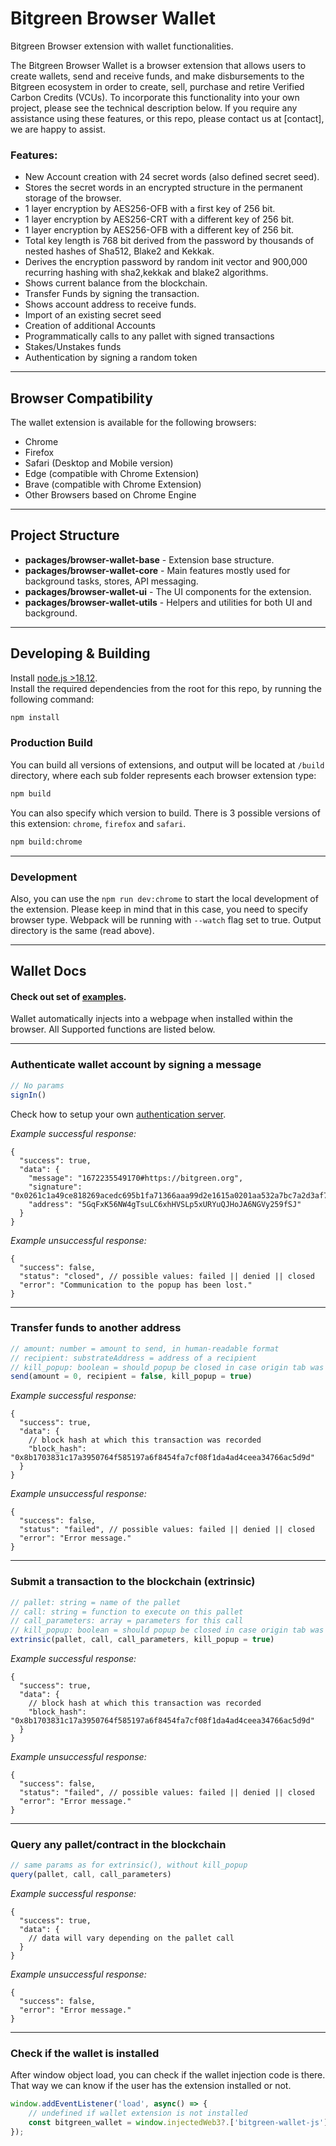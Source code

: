 # Bitgreen Browser Wallet

Bitgreen Browser extension with wallet functionalities.

The Bitgreen Browser Wallet is a browser extension that allows users to create wallets, send and receive funds, and make
disbursements to the Bitgreen ecosystem in order to create, sell, purchase and retire Verified Carbon Credits (VCUs). To
incorporate this functionality into your own project, please see the technical description below. If you require any
assistance using these features, or this repo, please contact us at [contact], we are happy to assist.

### Features:

- New Account creation with 24 secret words (also defined secret seed).
- Stores the secret words in an encrypted structure in the permanent storage of the browser.
- 1 layer encryption by AES256-OFB with a first key of 256 bit.
- 1 layer encryption by AES256-CRT with a different key of 256 bit.
- 1 layer encryption by AES256-OFB with a different key of 256 bit.
- Total key length is 768 bit derived from the password by thousands of nested hashes of Sha512, Blake2 and Kekkak.
- Derives the encryption password by random init vector and 900,000 recurring hashing with sha2,kekkak and blake2
  algorithms.
- Shows current balance from the blockchain.
- Transfer Funds by signing the transaction.
- Shows account address to receive funds.
- Import of an existing secret seed
- Creation of additional Accounts
- Programmatically calls to any pallet with signed transactions
- Stakes/Unstakes funds
- Authentication by signing a random token

___

## Browser Compatibility

The wallet extension is available for the following browsers:

- Chrome
- Firefox
- Safari (Desktop and Mobile version)
- Edge (compatible with Chrome Extension)
- Brave (compatible with Chrome Extension)
- Other Browsers based on Chrome Engine

___

## Project Structure

- **packages/browser-wallet-base** - Extension base structure.
- **packages/browser-wallet-core** - Main features mostly used for background tasks, stores, API messaging.
- **packages/browser-wallet-ui** - The UI components for the extension.
- **packages/browser-wallet-utils** - Helpers and utilities for both UI and background.

___

## Developing & Building

Install [node.js >18.12](https://nodejs.org).  
Install the required dependencies from the root for this repo, by running the following command:

```bash
npm install
```

### Production Build

You can build all versions of extensions, and output will be located at `/build` directory, where each sub folder
represents each browser extension type:

```bash
npm build
```

You can also specify which version to build. There is 3 possible versions of this extension: `chrome`, `firefox`
and `safari`.

```bash
npm build:chrome
```

___

### Development

Also, you can use the `npm run dev:chrome` to start the local development of the extension. Please keep in mind that in
this case, you need to specify browser type. Webpack will be running with `--watch` flag set to true. Output directory
is the same (read above).
___

## Wallet Docs

#### Check out set of [examples](examples.html).

Wallet automatically injects into a webpage when installed within the browser. All Supported functions are listed below.
___

### Authenticate wallet account by signing a message

````javascript
// No params
signIn()
````

Check how to setup your own [authentication server](authentication-server/readme.md).

*Example successful response:*

````json5
{
  "success": true,
  "data": {
    "message": "1672235549170#https://bitgreen.org",
    "signature": "0x0261c1a49ce818269acedc695b1fa71366aaa99d2e1615a0201aa532a7bc7a2d3af75df98bb3daf8973f9c8999c9dce4fb826e0974ef777e6743fdb721a53085",
    "address": "5GqFxK56NW4gTsuLC6xhHVSLp5xURYuQJHoJA6NGVy259fSJ"
  }
}
````

*Example unsuccessful response:*

````json5
{
  "success": false,
  "status": "closed", // possible values: failed || denied || closed
  "error": "Communication to the popup has been lost."
}
````

___

### Transfer funds to another address

````javascript
// amount: number = amount to send, in human-readable format
// recipient: substrateAddress = address of a recipient
// kill_popup: boolean = should popup be closed in case origin tab was closed 
send(amount = 0, recipient = false, kill_popup = true)
````

*Example successful response:*

````json5
{
  "success": true,
  "data": {
    // block hash at which this transaction was recorded
    "block_hash": "0x8b1703831c17a3950764f585197a6f8454fa7cf08f1da4ad4ceea34766ac5d9d"
  }
}
````

*Example unsuccessful response:*

````json5
{
  "success": false,
  "status": "failed", // possible values: failed || denied || closed
  "error": "Error message."
}

````

___

### Submit a transaction to the blockchain (extrinsic)

````javascript
// pallet: string = name of the pallet
// call: string = function to execute on this pallet
// call_parameters: array = parameters for this call
// kill_popup: boolean = should popup be closed in case origin tab was closed
extrinsic(pallet, call, call_parameters, kill_popup = true)
````

*Example successful response:*

````json5
{
  "success": true,
  "data": {
    // block hash at which this transaction was recorded
    "block_hash": "0x8b1703831c17a3950764f585197a6f8454fa7cf08f1da4ad4ceea34766ac5d9d"
  }
}

````

*Example unsuccessful response:*

````json5
{
  "success": false,
  "status": "failed", // possible values: failed || denied || closed
  "error": "Error message."
}

````

___

### Query any pallet/contract in the blockchain

````javascript
// same params as for extrinsic(), without kill_popup
query(pallet, call, call_parameters)
````

*Example successful response:*

````json5
{
  "success": true,
  "data": {
    // data will vary depending on the pallet call
  }
}
````

*Example unsuccessful response:*

````json5
{
  "success": false,
  "error": "Error message."
}
````

___

### Check if the wallet is installed

After window object load, you can check if the wallet injection code is there. That way we can know if the user has the
extension installed or not.

```javascript
window.addEventListener('load', async() => {
    // undefined if wallet extension is not installed
    const bitgreen_wallet = window.injectedWeb3?.['bitgreen-wallet-js']
});
```
